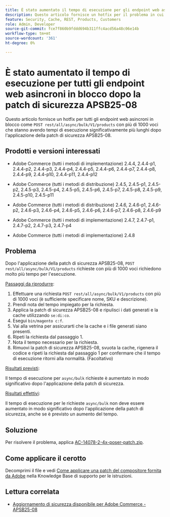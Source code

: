 ```yaml
---
title: È stato aumentato il tempo di esecuzione per gli endpoint web asincroni in blocco dopo la patch di sicurezza APSB25-08
description: Questo articolo fornisce un hotfix per il problema in cui le richieste POST rest/all/async/bulk/V1/products per più di 1000 voci registrano un aumento significativo dei tempi di esecuzione dopo l’applicazione della patch di sicurezza APSB25-08.
feature: Security, Cache, REST, Products, Customers
role: Admin, Developer
source-git-commit: fce7f860b9fddd694b311ffc4acd56a48c06e14b
workflow-type: tm+mt
source-wordcount: '361'
ht-degree: 0%

---
```


# È stato aumentato il tempo di esecuzione per tutti gli endpoint web asincroni in blocco dopo la patch di sicurezza APSB25-08

Questo articolo fornisce un hotfix per tutti gli endpoint web asincroni in blocco come `POST rest/all/async/bulk/V1/products` con più di 1000 voci che stanno avendo tempi di esecuzione significativamente più lunghi dopo l&#39;applicazione della patch di sicurezza APSB25-08.

## Prodotti e versioni interessati

* Adobe Commerce (tutti i metodi di implementazione) 2.4.4, 2.4.4-p1, 2.4.4-p2, 2.4.4-p3, 2.4.4-p4, 2.4.4-p5, 2.4.4-p6, 2.4.4-p7, 2.4.4-p8, 2.4.4-p9, 2.4.4-p10, 2.4.4-p11, 2.4.4-p12

* Adobe Commerce (tutti i metodi di distribuzione) 2.4.5, 2.4.5-p1, 2.4.5-p2, 2.4.5-p3, 2.4.5-p4, 2.4.5-p5, 2.4.5-p6, 2.4.5-p7, 2.4.5-p8, 2.4.5-p9, 2.4.5-p10, 2.4.5-p11

* Adobe Commerce (tutti i metodi di distribuzione) 2.4.6, 2.4.6-p1, 2.4.6-p2, 2.4.6-p3, 2.4.6-p4, 2.4.6-p5, 2.4.6-p6, 2.4.6-p7, 2.4.6-p8, 2.4.6-p9

* Adobe Commerce (tutti i metodi di implementazione) 2.4.7, 2.4.7-p1, 2.4.7-p2, 2.4.7-p3, 2.4.7-p4

* Adobe Commerce (tutti i metodi di implementazione) 2.4.8

## Problema

Dopo l&#39;applicazione della patch di sicurezza APSB25-08, `POST rest/all/async/bulk/V1/products` richieste con più di 1000 voci richiedono molto più tempo per l&#39;esecuzione.

<u>Passaggi da riprodurre</u>:

1. Effettuare una richiesta `POST rest/all/async/bulk/V1/products` con più di 1000 voci (è sufficiente specificare nome, SKU e descrizione).
1. Prendi nota del tempo impiegato per la richiesta.
1. Applica la patch di sicurezza APSB25-08 e ripulisci i dati generati e la cache utilizzando `se:di:co`.
1. Esegui `bin/magento c:f`.
1. Vai alla vetrina per assicurarti che la cache e i file generati siano presenti.
1. Ripeti la richiesta dal passaggio 1.
1. Nota il tempo necessario per la richiesta.
1. Rimuovi la patch di sicurezza APSB25-08, svuota la cache, rigenera il codice e ripeti la richiesta dal passaggio 1 per confermare che il tempo di esecuzione ritorni alla normalità. (Facoltativo)

<u>Risultati previsti</u>:

Il tempo di esecuzione per `async/bulk` richieste è aumentato in modo significativo dopo l&#39;applicazione della patch di sicurezza.

<u>Risultati effettivi</u>:

Il tempo di esecuzione per le richieste `async/bulk` non deve essere aumentato in modo significativo dopo l&#39;applicazione della patch di sicurezza, anche se è previsto un aumento del tempo.

## Soluzione

Per risolvere il problema, applica [AC-14078-2-4x-poser-patch.zip](assets/AC-14078-2-4x-composer-patch.zip).

## Come applicare il cerotto

Decomprimi il file e vedi [Come applicare una patch del compositore fornita da Adobe](https://experienceleague.adobe.com/docs/commerce-knowledge-base/kb/how-to/how-to-apply-a-composer-patch-provided-by-magento.html) nella Knowledge Base di supporto per le istruzioni.

## Lettura correlata

* [Aggiornamento di sicurezza disponibile per Adobe Commerce - APSB25-08](/help/troubleshooting/known-issues-patches-attached/security-update-available-for-adobe-commerce-apsb25-08.md)
